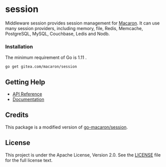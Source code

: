 # session

Middleware session provides session management for [Macaron](https://gitea.com/macaron/macaron). It can use many session providers, including memory, file, Redis, Memcache, PostgreSQL, MySQL, Couchbase, Ledis and Nodb.

### Installation

The minimum requirement of Go is 1.11 .

	go get gitea.com/macaron/session

## Getting Help

- [API Reference](https://gowalker.org/gitea.com/macaron/session)
- [Documentation](https://go-macaron.com/docs/middlewares/session)

## Credits

This package is a modified version of [go-macaron/session](github.com/go-macaron/session).

## License

This project is under the Apache License, Version 2.0. See the [LICENSE](LICENSE) file for the full license text.
